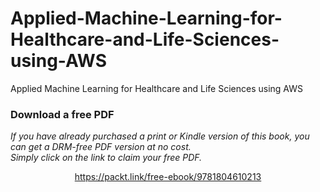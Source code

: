 # Applied-Machine-Learning-for-Healthcare-and-Life-Sciences-using-AWS
Applied Machine Learning for Healthcare and Life Sciences using AWS
### Download a free PDF

 <i>If you have already purchased a print or Kindle version of this book, you can get a DRM-free PDF version at no cost.<br>Simply click on the link to claim your free PDF.</i>
<p align="center"> <a href="https://packt.link/free-ebook/9781804610213">https://packt.link/free-ebook/9781804610213 </a> </p>